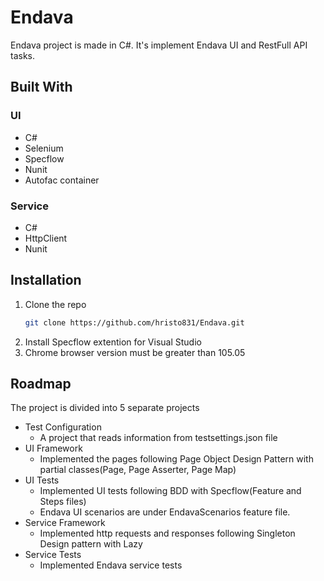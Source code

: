 # Endava
Endava project is made in C#. It's implement Endava UI and RestFull API tasks.

## Built With
### UI
* C#
* Selenium
* Specflow
* Nunit
* Autofac container
  
### Service
* C#
* HttpClient
* Nunit

## Installation
1. Clone the repo
   ```sh
   git clone https://github.com/hristo831/Endava.git
   ```
2. Install Specflow extention for Visual Studio
3. Chrome browser version must be greater than 105.05

## Roadmap
The project is divided into 5 separate projects
* Test Configuration
  - A project that reads information from testsettings.json file
* UI Framework
  - Implemented the pages following Page Object Design Pattern with partial classes(Page, Page Asserter, Page Map) 
* UI Tests
  - Implemented UI tests following BDD with Specflow(Feature and Steps files)
  - Endava UI scenarios are under EndavaScenarios feature file.
* Service Framework
  - Implemented http requests and responses following Singleton Design pattern with Lazy
* Service Tests
  - Implemented Endava service tests
